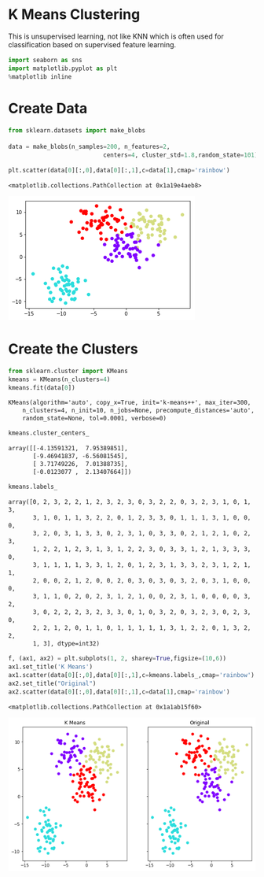
# K Means Clustering
This is unsupervised learning, not like KNN which is often used for classification based on supervised feature learning.


```python
import seaborn as sns
import matplotlib.pyplot as plt
%matplotlib inline
```

# Create Data


```python
from sklearn.datasets import make_blobs

data = make_blobs(n_samples=200, n_features=2, 
                           centers=4, cluster_std=1.8,random_state=101)
```


```python
plt.scatter(data[0][:,0],data[0][:,1],c=data[1],cmap='rainbow')
```




    <matplotlib.collections.PathCollection at 0x1a19e4aeb8>




![png](k_means_clustering_note_files/k_means_clustering_note_4_1.png)


# Create the Clusters


```python
from sklearn.cluster import KMeans
kmeans = KMeans(n_clusters=4)
kmeans.fit(data[0])
```




    KMeans(algorithm='auto', copy_x=True, init='k-means++', max_iter=300,
        n_clusters=4, n_init=10, n_jobs=None, precompute_distances='auto',
        random_state=None, tol=0.0001, verbose=0)




```python
kmeans.cluster_centers_
```




    array([[-4.13591321,  7.95389851],
           [-9.46941837, -6.56081545],
           [ 3.71749226,  7.01388735],
           [-0.0123077 ,  2.13407664]])




```python
kmeans.labels_
```




    array([0, 2, 3, 2, 2, 1, 2, 3, 2, 3, 0, 3, 2, 2, 0, 3, 2, 3, 1, 0, 1, 3,
           3, 1, 0, 1, 1, 3, 2, 2, 0, 1, 2, 3, 3, 0, 1, 1, 1, 3, 1, 0, 0, 0,
           3, 2, 0, 3, 1, 3, 3, 0, 2, 3, 1, 0, 3, 3, 0, 2, 1, 2, 1, 0, 2, 3,
           1, 2, 2, 1, 2, 3, 1, 3, 1, 2, 2, 3, 0, 3, 3, 1, 2, 1, 3, 3, 3, 0,
           3, 1, 1, 1, 1, 3, 3, 1, 2, 0, 1, 2, 3, 1, 3, 3, 2, 3, 1, 2, 1, 1,
           2, 0, 0, 2, 1, 2, 0, 0, 2, 0, 3, 0, 3, 0, 3, 2, 0, 3, 1, 0, 0, 0,
           3, 1, 1, 0, 2, 0, 2, 3, 1, 2, 1, 0, 0, 2, 3, 1, 0, 0, 0, 0, 3, 2,
           3, 0, 2, 2, 2, 3, 2, 3, 3, 0, 1, 0, 3, 2, 0, 3, 2, 3, 0, 2, 3, 0,
           2, 2, 1, 2, 0, 1, 1, 0, 1, 1, 1, 1, 1, 3, 1, 2, 2, 0, 1, 3, 2, 2,
           1, 3], dtype=int32)




```python
f, (ax1, ax2) = plt.subplots(1, 2, sharey=True,figsize=(10,6))
ax1.set_title('K Means')
ax1.scatter(data[0][:,0],data[0][:,1],c=kmeans.labels_,cmap='rainbow')
ax2.set_title("Original")
ax2.scatter(data[0][:,0],data[0][:,1],c=data[1],cmap='rainbow')
```




    <matplotlib.collections.PathCollection at 0x1a1ab15f60>




![png](k_means_clustering_note_files/k_means_clustering_note_9_1.png)



```python

```
